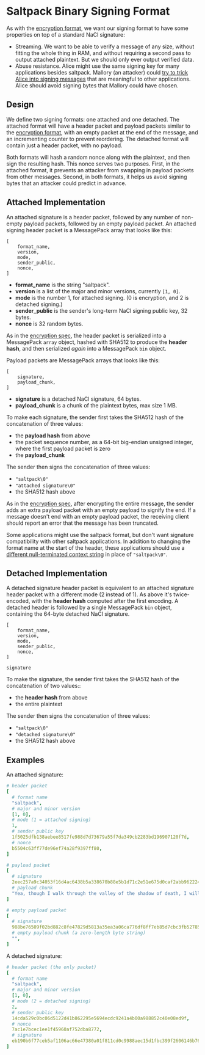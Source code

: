 # Saltpack Binary Signing Format

As with the [encryption format](saltpack_encryption.md), we want our signing
format to have some properties on top of a standard NaCl signature:
- Streaming. We want to be able to verify a message of any size, without
  fitting the whole thing in RAM, and without requiring a second pass to output
  attached plaintext. But we should only ever output verified data.
- Abuse resistance. Alice might use the same signing key for many applications
  besides saltpack. Mallory (an attacker) could [try to trick Alice into
  signing
  messages](https://blog.sandstorm.io/news/2015-05-01-is-that-ascii-or-protobuf.html)
  that are meaningful to other applications. Alice should avoid signing bytes
  that Mallory could have chosen.

## Design

We define two signing formats: one attached and one detached. The attached
format will have a header packet and payload packets similar to the [encryption
format](saltpack_encryption.md), with an empty packet at the end of the
message, and an incrementing counter to prevent reordering. The detached format
will contain just a header packet, with no payload.

Both formats will hash a random nonce along with the plaintext, and then sign
the resulting hash. This nonce serves two purposes. First, in the attached
format, it prevents an attacker from swapping in payload packets from other
messages. Second, in both formats, it helps us avoid signing bytes that an
attacker could predict in advance.

## Attached Implementation

An attached signature is a header packet, followed by any number of non-empty
payload packets, followed by an empty payload packet. An attached signing
header packet is a MessagePack array that looks like this:

```
[
    format_name,
    version,
    mode,
    sender_public,
    nonce,
]
```

- **format_name** is the string "saltpack".
- **version** is a list of the major and minor versions, currently `[1, 0]`.
- **mode** is the number 1, for attached signing. (0 is encryption, and 2 is
  detached signing.)
- **sender_public** is the sender's long-term NaCl signing public key, 32 bytes.
- **nonce** is 32 random bytes.

As in the [encryption spec](saltpack_encryption.md), the header packet is
serialized into a MessagePack `array` object, hashed with SHA512 to produce the
**header hash**, and then serialized *again* into a MessagePack `bin` object.

Payload packets are MessagePack arrays that looks like this:

```
[
    signature,
    payload_chunk,
]
```

- **signature** is a detached NaCl signature, 64 bytes.
- **payload_chunk** is a chunk of the plaintext bytes, max size 1 MB.

To make each signature, the sender first takes the SHA512 hash of the
concatenation of three values:
- the **payload hash** from above
- the packet sequence number, as a 64-bit big-endian unsigned integer, where
  the first payload packet is zero
- the **payload_chunk**

The sender then signs the concatenation of three values:
- `"saltpack\0"`
- `"attached signature\0"`
- the SHA512 hash above

As in the [encryption spec](saltpack_encryption.md), after encrypting the
entire message, the sender adds an extra payload packet with an empty payload
to signify the end. If a message doesn't end with an empty payload packet, the
receiving client should report an error that the message has been truncated.

Some applications might use the saltpack format, but don't want signature
compatibility with other saltpack applications. In addition to changing the
format name at the start of the header, these applications should use a
[different null-terminated context
string](https://www.ietf.org/mail-archive/web/tls/current/msg14734.html) in
place of `"saltpack\0"`.

## Detached Implementation

A detached signature header packet is equivalent to an attached signature
header packet with a different mode (2 instead of 1). As above it's
twice-encoded, with the **header hash** computed after the first encoding. A
detached header is followed by a single MessagePack `bin` object, containing
the 64-byte detached NaCl signature.

```
[
    format_name,
    version,
    mode,
    sender_public,
    nonce,
]

signature
```

To make the signature, the sender first takes the SHA512 hash of the
concatenation of two values::
- the **header hash** from above
- the entire plaintext

The sender then signs the concatenation of three values:
- `"saltpack\0"`
- `"detached signature\0"`
- the SHA512 hash above

## Examples

An attached signature:

```yaml
# header packet
[
  # format name
  "saltpack",
  # major and minor version
  [1, 0],
  # mode (1 = attached signing)
  1,
  # sender public key
  1f5025dfb138aebee8517fe988d7d73679a55f7da349cb2283bd196907120f7d,
  # nonce
  b5504c63ff77de96ef74a28f9397ff80,
]

# payload packet
[
  # signature
  2eec257a9c34053f16d4ac6438b5a338670b88e5b1d71c2e51e675d0caf2abb962224b5baaf3ce125a199c7cee75de8cf442c97f74540830e121105094ca580a,
  # payload chunk
  "Yea, though I walk through the valley of the shadow of death, I will fear no evil: for thou art with me; thy rod and thy staff they comfort me.",
]

# empty payload packet
[
  # signature
  988be76509f02bd882c8fe47829d5813a35ea3a06ca776df8ff7eb85d7cbc3fb52785d40ec42f674cb62429fc52a7f84c1400e3c26e0e3b8b7fd2daf7f915d08,
  # empty payload chunk (a zero-length byte string)
  "",
]
```

A detached signature:

```yaml
# header packet (the only packet)
[
  # format name
  "saltpack",
  # major and minor version
  [1, 0],
  # mode (2 = detached signing)
  2,
  # sender public key
  14cda529c0bc06d5122d41b862295e5694ecdc9241a4b00a988852c40e08ed9f,
  # nonce
  7ac1e7bcec1ee1f45960af752dba8772,
  # signature
  eb190b6f77ceb5af1106ac66e47380a01f811cd0c9988aec15d1fbc399f2606146b76104103f7a0f94e267370829cf935d04e8eda60483f4e1bca32f88936c02,
]
```
